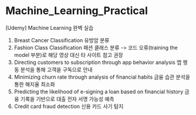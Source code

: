 # Machine_Learning_Practical
[Udemy] Machine Learning 완벽 실습

1. Breast Cancer Classification 유방암 분류
2. Fashion Class Classification 패션 클래스 분류 -> 코드 오류(training the model 부분)로 해당 영상 대신 타 사이트 참고 권장
3. Directing customers to subscription through app behavior analysis 앱 행동 분석을 통해 고객을 구독으로 안내
4. Minimizing churn rate through analysis of financial habits 금융 습관 분석을 통한 해지율 최소화
5. Predicting the likelihood of e-signing a loan based on financial history 금융 기록을 기반으로 대출 전자 서명 가능성 예측
6. Credit card fraud detection 신용 카드 사기 탐지

